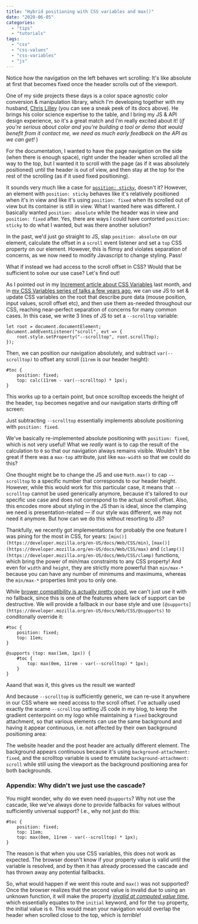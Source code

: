 ```yaml
---
title: "Hybrid positioning with CSS variables and max()"
date: "2020-06-05"
categories:
  - "tips"
  - "tutorials"
tags:
  - "css"
  - "css-values"
  - "css-variables"
  - "js"
---
```


Notice how the navigation on the left behaves wrt scrolling: It's like absolute at first that becomes fixed once the header scrolls out of the viewport.

One of my side projects these days is a color space agnostic color conversion & manipulation library, which I'm developing together with my husband, [Chris Lilley](https://svgees.us) (you can see a sneak peek of its docs above). He brings his color science expertise to the table, and I bring my JS & API design experience, so it's a great match and I'm really excited about it! (_if you're serious about color and you're building a tool or demo that would benefit from it contact me, we need as much early feedback on the API as we can get!_ )

For the documentation, I wanted to have the page navigation on the side (when there is enough space), right under the header when scrolled all the way to the top, but I wanted it to scroll with the page (as if it was absolutely positioned) until the header is out of view, and then stay at the top for the rest of the scrolling (as if it used fixed positioning).

It sounds very much like a case for [`position: sticky`](https://developer.mozilla.org/en-US/docs/Web/CSS/position), doesn't it? However, an element with `position: sticky` behaves like it's relatively positioned when it's in view and like it's using `position: fixed` when its scrolled out of view but its container is still in view. What I wanted here was different. I basically wanted `position: absolute` while the header was in view and `position: fixed` after. Yes, there are ways I could have contorted `position: sticky` to do what I wanted, but was there another solution?

In the past, we'd just go straight to JS, slap `position: absolute` on our element, calculate the offset in a `scroll` event listener and set a `top` CSS property on our element. However, this is flimsy and violates separation of concerns, as we now need to modify Javascript to change styling. Pass!

What if instead we had access to the scroll offset in CSS? Would that be sufficient to solve our use case? Let's find out!

As I pointed out in my [Increment article about CSS Variables](https://increment.com/frontend/a-users-guide-to-css-variables/) last month, and in [my CSS Variables series of talks a few years ago](https://www.youtube.com/results?search_query=lea+verou+%22css+variables%22), we can use JS to set & update CSS variables on the root that describe pure data (mouse position, input values, scroll offset etc), and then use them as-needed throughout our CSS, reaching near-perfect separation of concerns for many common cases. In this case, we write 3 lines of JS to set a `--scrolltop` variable:

```
let root = document.documentElement;
document.addEventListener("scroll", evt => {
	root.style.setProperty("--scrolltop", root.scrollTop);
});
```

Then, we can position our navigation absolutely, and subtract `var(--scrolltop)` to offset any scroll (`11rem` is our header height):

```
#toc {
	position: fixed;
	top: calc(11rem - var(--scrolltop) * 1px);
}
```

This works up to a certain point, but once scrolltop exceeds the height of the header, `top` becomes negative and our navigation starts drifting off screen:

Just subtracting `--scrolltop` essentially implements absolute positioning with `position: fixed`.

We've basically re-implemented absolute positioning with `position: fixed`, which is not very useful! What we _really_ want is to cap the result of the calculation to `0` so that our navigation always remains visible. Wouldn't it be great if there was a `max-top` attribute, just like `max-width` so that we could do this?

One thought might be to change the JS and use `Math.max()` to cap `--scrolltop` to a specific number that corresponds to our header height. However, while this would work for this particular case, it means that `--scrolltop` cannot be used generically anymore, because it's tailored to our specific use case and does not correspond to the actual scroll offset. Also, this encodes more about styling in the JS than is ideal, since the clamping we need is presentation-related — if our style was different, we may not need it anymore. But how can we do this without resorting to JS?

Thankfully, we recently got implementations for probably the one feature I was pining for the most in CSS, for years: `[min()](https://developer.mozilla.org/en-US/docs/Web/CSS/min)`, `[max()](https://developer.mozilla.org/en-US/docs/Web/CSS/max)` and `[clamp()](https://developer.mozilla.org/en-US/docs/Web/CSS/clamp)` functions, which bring the power of min/max constraints to any CSS property! And even for `width` and `height`, they are strictly more powerful than `min/max-*` because you can have any number of minimums and maximums, whereas the `min/max-*` properties limit you to only one.

While [brower compatibility is actually pretty good](https://developer.mozilla.org/en-US/docs/Web/CSS/max#Browser_compatibility), we can't just use it with no fallback, since this is one of the features where lack of support can be destructive. We will provide a fallback in our base style and use `[@supports](https://developer.mozilla.org/en-US/docs/Web/CSS/@supports)` to conditonally override it:

```
#toc {
	position: fixed;
	top: 11em;
}

@supports (top: max(1em, 1px)) {
	#toc {
		top: max(0em, 11rem - var(--scrolltop) * 1px);
	}
}
```

Aaand that was it, this gives us the result we wanted!

And because `--scrolltop` is sufficiently generic, we can re-use it anywhere in our CSS where we need access to the scroll offset. I've actually used exactly the scame `--scrolltop` setting JS code in my blog, to keep the gradient centerpoint on my logo while maintaining a `fixed` background attachment, so that various elements can use the same background and having it appear continuous, i.e. not affected by their own background positioning area:

The website header and the post header are actually different element. The background appears continuous because it's using `background-attachment: fixed`, and the scrolltop variable is used to emulate `background-attachment: scroll` while still using the viewport as the background positioning area for both backgrounds.

### Appendix: Why didn't we just use the cascade?

You might wonder, why do we even need `@supports`? Why not use the cascade, like we've always done to provide fallbacks for values without sufficiently universal support? I.e., why not just do this:

```
#toc {
	position: fixed;
	top: 11em;
	top: max(0em, 11rem - var(--scrolltop) * 1px);
}
```

The reason is that when you use CSS variables, this does not work as expected. The browser doesn't know if your property value is valid until the variable is resolved, and by then it has already processed the cascade and has thrown away any potential fallbacks.

So, what would happen if we went this route and `max()` was not supported? Once the browser realizes that the second value is invalid due to using an unknown function, it will make the property _[invalid at computed value time](https://www.w3.org/TR/css-variables-1/#invalid-at-computed-value-time)_, which essentially equates to the `initial` keyword, and for the `top` property, the initial value is `0`. This would mean your navigation would overlap the header when scrolled close to the top, which is _terrible_!
